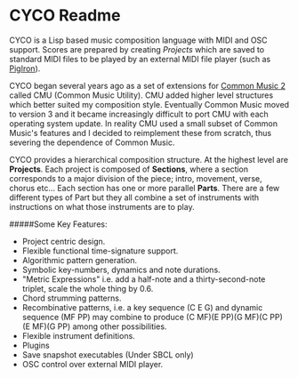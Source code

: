 # CYCO Readme

CYCO is a Lisp based music composition language with MIDI and OSC
support. Scores are prepared by creating *Projects* which are saved to
standard MIDI files to be played by an external MIDI file player
(such as [PigIron](https://github.com/plewto/PigIron)).


CYCO began several years ago as a set of extensions for
[Common Music 2](http://commonmusic.sourceforge.net/cm/res/doc/cm.html)
called CMU (Common Music Utility).  CMU added higher level 
structures which better suited my composition style.   Eventually Common
Music moved to version 3 and it became increasingly difficult to port CMU
with each operating system update.  In reality CMU used a small subset
of Common Music's features and I decided to reimplement these from scratch,
thus severing the dependence of Common Music.



CYCO provides a hierarchical composition structure.  At the highest level are
**Projects**.  Each project is composed of **Sections**, where a section
corresponds to a major division of the piece; intro, movement, verse,
chorus etc...  Each section has one or more parallel **Parts**. There are a
few different types of Part but they all combine a set of instruments with
instructions on what those instruments are to play.

#####Some Key Features:
* Project centric design.
* Flexible functional time-signature support.
* Algorithmic pattern generation.
* Symbolic key-numbers, dynamics and note durations.
* "Metric Expressions"  i.e. add a half-note and a thirty-second-note
triplet, scale the whole thing by 0.6.
* Chord strumming patterns.
* Recombinative patterns, i.e. a key sequence (C E G) and dynamic sequence
(MF PP) may combine to produce (C MF)(E PP)(G MF)(C PP)(E MF)(G PP) among
other possibilities.
* Flexible instrument definitions.
* Plugins
* Save snapshot executables (Under SBCL only)
* OSC control over external MIDI player.




